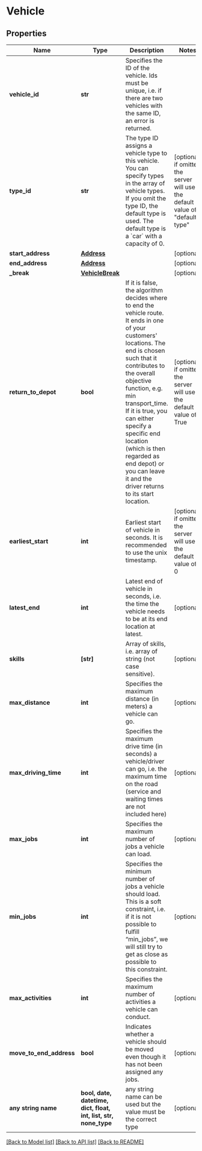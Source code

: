 # Vehicle


## Properties
Name | Type | Description | Notes
------------ | ------------- | ------------- | -------------
**vehicle_id** | **str** | Specifies the ID of the vehicle. Ids must be unique, i.e. if there are two vehicles with the same ID, an error is returned. | 
**type_id** | **str** | The type ID assigns a vehicle type to this vehicle. You can specify types in the array of vehicle types. If you omit the type ID, the default type is used. The default type is a &#x60;car&#x60; with a capacity of 0. | [optional]  if omitted the server will use the default value of "default-type"
**start_address** | [**Address**](Address.md) |  | [optional] 
**end_address** | [**Address**](Address.md) |  | [optional] 
**_break** | [**VehicleBreak**](VehicleBreak.md) |  | [optional] 
**return_to_depot** | **bool** | If it is false, the algorithm decides where to end the vehicle route. It ends in one of your customers&#39; locations. The end is chosen such that it contributes to the overall objective function, e.g. min transport_time. If it is true, you can either specify a specific end location (which is then regarded as end depot) or you can leave it and the driver returns to its start location. | [optional]  if omitted the server will use the default value of True
**earliest_start** | **int** | Earliest start of vehicle in seconds. It is recommended to use the unix timestamp. | [optional]  if omitted the server will use the default value of 0
**latest_end** | **int** | Latest end of vehicle in seconds, i.e. the time the vehicle needs to be at its end location at latest. | [optional] 
**skills** | **[str]** | Array of skills, i.e. array of string (not case sensitive). | [optional] 
**max_distance** | **int** | Specifies the maximum distance (in meters) a vehicle can go. | [optional] 
**max_driving_time** | **int** | Specifies the maximum drive time (in seconds) a vehicle/driver can go, i.e. the maximum time on the road (service and waiting times are not included here) | [optional] 
**max_jobs** | **int** | Specifies the maximum number of jobs a vehicle can load. | [optional] 
**min_jobs** | **int** | Specifies the minimum number of jobs a vehicle should load. This is a soft constraint, i.e. if it is not possible to fulfill “min_jobs”, we will still try to get as close as possible to this constraint. | [optional] 
**max_activities** | **int** | Specifies the maximum number of activities a vehicle can conduct. | [optional] 
**move_to_end_address** | **bool** | Indicates whether a vehicle should be moved even though it has not been assigned any jobs. | [optional] 
**any string name** | **bool, date, datetime, dict, float, int, list, str, none_type** | any string name can be used but the value must be the correct type | [optional]

[[Back to Model list]](../README.md#documentation-for-models) [[Back to API list]](../README.md#documentation-for-api-endpoints) [[Back to README]](../README.md)


